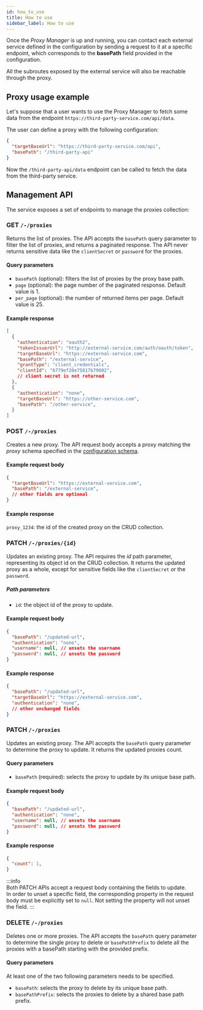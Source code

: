 ```yaml
---
id: how_to_use
title: How to use
sidebar_label: How to use
---
```




Once the _Proxy Manager_ is up and running, you can contact each external service defined in the configuration by sending a request to it at a specific endpoint, which corresponds to the **basePath** field provided in the configuration.

All the subroutes exposed by the external service will also be reachable through the proxy.

## Proxy usage example

Let's suppose that a user wants to use the Proxy Manager to fetch some data from the endpoint `https://third-party-service.com/api/data`.

The user can define a proxy with the following configuration:

```json
{
  "targetBaseUrl": "https://third-party-service.com/api",
  "basePath": "/third-party-api"
}
```

Now the `/third-party-api/data` endpoint can be called to fetch the data from the third-party service.

## Management API

The service exposes a set of endpoints to manage the proxies collection:

### GET `/-/proxies`

Returns the list of proxies. The API accepts the `basePath` query parameter to filter the list of proxies, and returns a paginated response. The API never returns sensitive data like the `clientSecret` or `password` for the proxies.

#### Query parameters

- `basePath` (optional): filters the list of proxies by the proxy base path.
- `page` (optional): the page number of the paginated response. Default value is 1.
- `per_page` (optional): the number of returned items per page. Default value is 25.

#### Example response

```json
[
  {
    "authentication": "oauth2",
    "tokenIssuerUrl": "http://external-service.com/auth/oauth/token",
    "targetBaseUrl": "https://external-service.com",
    "basePath": "/external-service",
    "grantType": "client_credentials",
    "clientId": "6779ef20e75817b79602",
    // client secret is not returned
  },
  {
    "authentication": "none",
    "targetBaseUrl": "https://other-service.com",
    "basePath": "/other-service",
  }
]
```

### POST `/-/proxies`

Creates a new proxy. The API request body accepts a proxy matching the *proxy* schema specified in the [configuration schema](#configuration-schema).

#### Example request body

```json
{
  "targetBaseUrl": "https://external-service.com",
  "basePath": "/external-service",
  // other fields are optional
}
```

#### Example response

`proxy_1234`: the id of the created proxy on the CRUD collection.

### PATCH `/-/proxies/{id}`

Updates an existing proxy. The API requires the *id* path parameter, representing its object id on the CRUD collection. It returns the updated proxy as a whole, except for sensitive fields like the `clientSecret` or the `password`.

##### Path parameters

- `id`: the object id of the proxy to update.

#### Example request body

```json
{
  "basePath": "/updated-url",
  "authentication": "none",
  "username": null, // unsets the username
  "password": null, // unsets the password
}
```

#### Example response

```json
{
  "basePath": "/updated-url",
  "targetBaseUrl": "https://external-service.com",
  "authentication": "none",
  // other unchanged fields
}
```

### PATCH `/-/proxies`

Updates an existing proxy. The API accepts the `basePath` query parameter to determine the proxy to update. It returns the updated proxies count.

#### Query parameters

- `basePath` (required): selects the proxy to update by its unique base path.

#### Example request body

```json
{
  "basePath": "/updated-url",
  "authentication": "none",
  "username": null, // unsets the username
  "password": null, // unsets the password
}
```

#### Example response

```json
{
  "count": 1,
}
```

:::info  
Both PATCH APIs accept a request body containing the fields to update.  
In order to unset a specific field, the corresponding property in the request body must be explicitly set to `null`. Not setting the property will not unset the field.
:::

### DELETE `/-/proxies`

Deletes one or more proxies. The API accepts the `basePath` query parameter to determine the single proxy to delete or `basePathPrefix` to delete all the proxies with a basePath starting with the provided prefix.

#### Query parameters

At least one of the two following parameters needs to be specified.

- `basePath`: selects the proxy to delete by its unique base path.
- `basePathPrefix`: selects the proxies to delete by a shared base path prefix.
